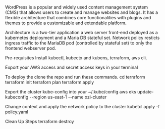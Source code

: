 WordPress is a popular and widely used content management system (CMS) that allows users to create and manage websites and blogs. It has a flexible architecture that combines core functionalities with plugins and themes to provide a customizable and extendable platform. 

Architecture is a two-tier application a web server front-end deployed as a kubernetes deployment and a Maria DB stateful set.
Network policy resticts ingress traffic to the MariaDB pod (controlled by stateful set) to only the frontend webserver pod.

Pre-requisites
Install kubectl, kubectx and kubens, terraform, aws cli.

Export your AWS access and secret access keys in your terminal

To deploy the clone the repo and run these commands.
cd terraform
terraform init 
terraforn plan
terraform apply 

Export the cluster kube-config into your ~/.kube/config
aws eks update-kubeconfig --region us-east-1 --name ozi-cluster

Change context and apply the network policy to the cluster
kubetcl apply -f policy.yaml

Clean Up Steps
terraform destroy
